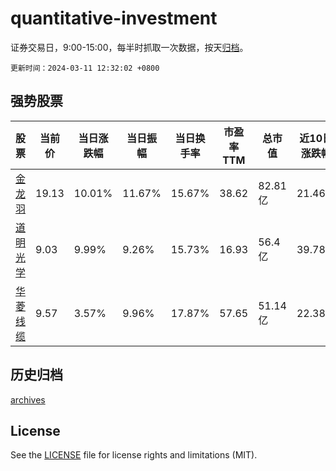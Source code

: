 # quantitative-investment

证券交易日，9:00-15:00，每半时抓取一次数据，按天[归档](archives)。

`更新时间：2024-03-11 12:32:02 +0800`

## 强势股票

|股票|当前价|当日涨跌幅|当日振幅|当日换手率|市盈率TTM|总市值|近10日涨跌幅|
|----|----|----|----|----|----|----|----|
|[金龙羽](https://xueqiu.com/S/SZ002882)|19.13|10.01%|11.67%|15.67%|38.62|82.81亿|21.46%|
|[道明光学](https://xueqiu.com/S/SZ002632)|9.03|9.99%|9.26%|15.73%|16.93|56.4亿|39.78%|
|[华菱线缆](https://xueqiu.com/S/SZ001208)|9.57|3.57%|9.96%|17.87%|57.65|51.14亿|22.38%|

## 历史归档

[archives](archives)

## License

See the [LICENSE](LICENSE) file for license rights and limitations (MIT).